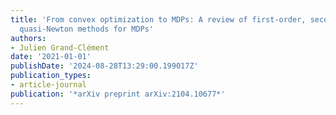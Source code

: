 ```yaml
---
title: 'From convex optimization to MDPs: A review of first-order, second-order and
  quasi-Newton methods for MDPs'
authors:
- Julien Grand-Clément
date: '2021-01-01'
publishDate: '2024-08-28T13:29:00.199017Z'
publication_types:
- article-journal
publication: '*arXiv preprint arXiv:2104.10677*'
---
```

